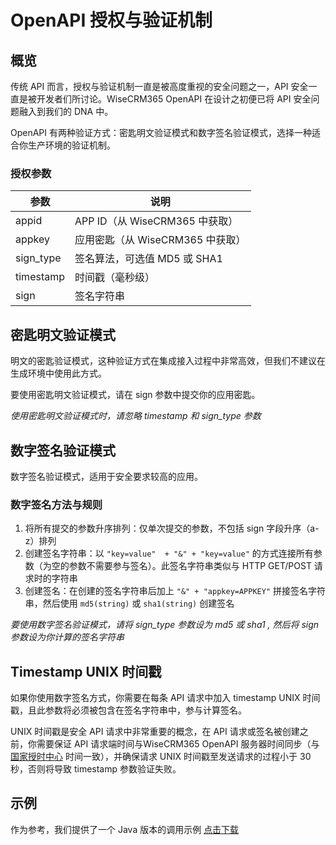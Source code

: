 # OpenAPI 授权与验证机制 #

## 概览 ##
传统 API 而言，授权与验证机制一直是被高度重视的安全问题之一，API 安全一直是被开发者们所讨论。WiseCRM365 OpenAPI 在设计之初便已将 API 安全问题融入到我们的 DNA 中。

OpenAPI 有两种验证方式：密匙明文验证模式和数字签名验证模式，选择一种适合你生产环境的验证机制。

### 授权参数
<table>
<thead>
	<tr>
		<th>参数</th>
		<th>说明</th>
	</tr>
</thead>
<tbody>
	<tr>
		<td>appid</td>
		<td>APP ID（从 WiseCRM365 中获取）</td>
	</tr>
    <tr>
		<td>appkey</td>
		<td>应用密匙（从 WiseCRM365 中获取）</td>
	</tr>
    <tr>
		<td>sign_type</td>
		<td>签名算法，可选值 MD5 或 SHA1</td>
	</tr>
    <tr>
		<td>timestamp</td>
		<td>时间戳（毫秒级）</td>
	</tr>
    <tr>
		<td>sign</td>
		<td>签名字符串</td>
	</tr>
</tbody>
</table>

## 密匙明文验证模式 ##
明文的密匙验证模式，这种验证方式在集成接入过程中非常高效，但我们不建议在生成环境中使用此方式。

要使用密匙明文验证模式，请在 sign 参数中提交你的应用密匙。

*使用密匙明文验证模式时，请忽略 timestamp 和 sign_type 参数*

## 数字签名验证模式 ##
数字签名验证模式，适用于安全要求较高的应用。

### 数字签名方法与规则 ###
1. 将所有提交的参数升序排列：仅单次提交的参数，不包括 sign 字段升序（a-z）排列
2. 创建签名字符串：以 `"key=value"  + "&" + "key=value"` 的方式连接所有参数（为空的参数不需要参与签名）。此签名字符串类似与  HTTP GET/POST 请求时的字符串
3. 创建签名：在创建的签名字符串后加上 `"&" + "appkey=APPKEY"` 拼接签名字符串，然后使用 `md5(string)` 或 `sha1(string)` 创建签名

*要使用数字签名验证模式，请将 sign_type 参数设为 md5 或 sha1 , 然后将 sign 参数设为你计算的签名字符串*

## Timestamp UNIX 时间戳 ##
如果你使用数字签名方式，你需要在每条 API 请求中加入 timestamp UNIX 时间戳，且此参数将必须被包含在签名字符串中，参与计算签名。

UNIX 时间戳是安全 API 请求中非常重要的概念，在 API 请求或签名被创建之前，你需要保证 API 请求端时间与WiseCRM365 OpenAPI 服务器时间同步（与 [国家授时中心](http://www.time.ac.cn) 时间一致），并确保请求 UNIX 时间戳至发送请求的过程小于 30 秒，否则将导致 timestamp 参数验证失败。

## 示例 ##
作为参考，我们提供了一个 Java 版本的调用示例 <a target="_blank" href="http://wbs-qncdn.qidapp.cn/uploader/20160715/34999814477287830.zip">点击下载</a>
